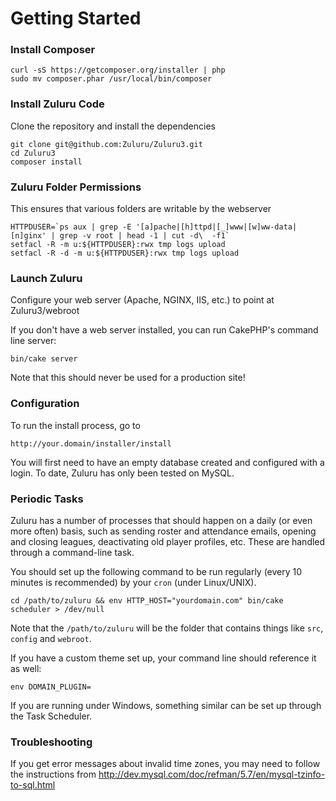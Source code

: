 # Getting Started

### Install Composer

    curl -sS https://getcomposer.org/installer | php
    sudo mv composer.phar /usr/local/bin/composer

### Install Zuluru Code

Clone the repository and install the dependencies

    git clone git@github.com:Zuluru/Zuluru3.git
    cd Zuluru3
    composer install

### Zuluru Folder Permissions

This ensures that various folders are writable by the webserver

    HTTPDUSER=`ps aux | grep -E '[a]pache|[h]ttpd|[_]www|[w]ww-data|[n]ginx' | grep -v root | head -1 | cut -d\  -f1`
    setfacl -R -m u:${HTTPDUSER}:rwx tmp logs upload
    setfacl -R -d -m u:${HTTPDUSER}:rwx tmp logs upload

### Launch Zuluru

Configure your web server (Apache, NGINX, IIS, etc.) to point at Zuluru3/webroot

If you don't have a web server installed, you can run CakePHP's command line server:

    bin/cake server

Note that this should never be used for a production site!

### Configuration

To run the install process, go to

    http://your.domain/installer/install

You will first need to have an empty database created and configured with a login. To date, Zuluru has only been tested on MySQL.

### Periodic Tasks

Zuluru has a number of processes that should happen on a daily (or even more often) basis, such as sending roster and attendance emails,
opening and closing leagues, deactivating old player profiles, etc. These are handled through a command-line task.

You should set up the following command to be run regularly (every 10 minutes is recommended) by your `cron` (under Linux/UNIX).

    cd /path/to/zuluru && env HTTP_HOST="yourdomain.com" bin/cake scheduler > /dev/null

Note that the `/path/to/zuluru` will be the folder that contains things like `src`, `config` and `webroot`.

If you have a custom theme set up, your command line should reference it as well:

    env DOMAIN_PLUGIN=

If you are running under Windows, something similar can be set up through the Task Scheduler.

### Troubleshooting

If you get error messages about invalid time zones, you may need to follow the instructions from http://dev.mysql.com/doc/refman/5.7/en/mysql-tzinfo-to-sql.html
